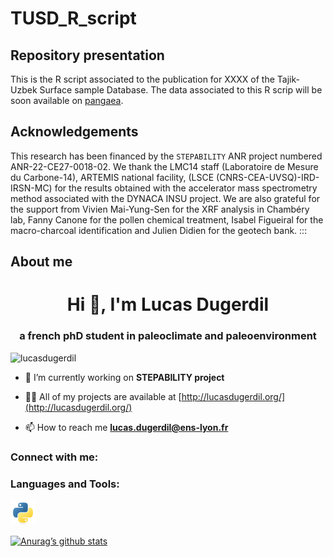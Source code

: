 # TUSD_R_script

## Repository presentation
This is the R script associated to the publication for XXXX of the Tajik-Uzbek Surface sample Database.
The data associated to this R scrip will be soon available on [pangaea](https://www.pangaea.de/).


## Acknowledgements
This research has been financed by the `STEPABILITY` ANR project
numbered ANR-22-CE27-0018-02. We thank the LMC14 staff (Laboratoire de
Mesure du Carbone-14), ARTEMIS national facility, (LSCE
(CNRS-CEA-UVSQ)-IRD-IRSN-MC) for the results obtained with the
accelerator mass spectrometry method associated with the DYNACA INSU
project. We are also grateful for the support from Vivien Mai-Yung-Sen
for the XRF analysis in Chambéry lab, Fanny Canone for the pollen
chemical treatment, Isabel Figueiral for the macro-charcoal
identification and Julien Didien for the geotech bank.
:::

## About me
<h1 align="center">Hi 👋, I'm Lucas Dugerdil</h1>
<h3 align="center">a french phD student in paleoclimate and paleoenvironment</h3>

<p align="left"> <img src="https://komarev.com/ghpvc/?username=lucasdugerdil&label=Profile%20views&color=0e75b6&style=flat" alt="lucasdugerdil" /> </p>

- 🔭 I’m currently working on **STEPABILITY project**

- 👨‍💻 All of my projects are available at [http://lucasdugerdil.org/](http://lucasdugerdil.org/)

- 📫 How to reach me **lucas.dugerdil@ens-lyon.fr**

<h3 align="left">Connect with me:</h3>
<p align="left">
</p>

<h3 align="left">Languages and Tools:</h3>
<p align="left"> <a href="https://www.python.org" target="_blank" rel="noreferrer"> <img src="https://raw.githubusercontent.com/devicons/devicon/master/icons/python/python-original.svg" alt="python" width="40" height="40"/> </a> </p>

[![Anurag’s github stats](https://github-readme-stats.vercel.app/api?username=yushi1007)](https://github.com/LucasDugerdil)
